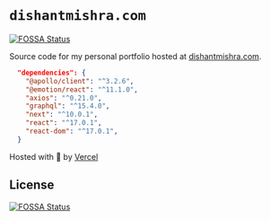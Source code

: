 # `dishantmishra.com`
[![FOSSA Status](https://app.fossa.com/api/projects/git%2Bgithub.com%2Fdamishra%2Fdishantmishra.com.svg?type=shield)](https://app.fossa.com/projects/git%2Bgithub.com%2Fdamishra%2Fdishantmishra.com?ref=badge_shield)


Source code for my personal portfolio hosted at
[dishantmishra.com](https://dishantmishra.com).

```json
  "dependencies": {
    "@apollo/client": "^3.2.6",
    "@emotion/react": "^11.1.0",
    "axios": "^0.21.0",
    "graphql": "^15.4.0",
    "next": "^10.0.1",
    "react": "^17.0.1",
    "react-dom": "^17.0.1",
  }
```

Hosted with :purple_heart: by [Vercel](https://vercel.com)


## License
[![FOSSA Status](https://app.fossa.com/api/projects/git%2Bgithub.com%2Fdamishra%2Fdishantmishra.com.svg?type=large)](https://app.fossa.com/projects/git%2Bgithub.com%2Fdamishra%2Fdishantmishra.com?ref=badge_large)